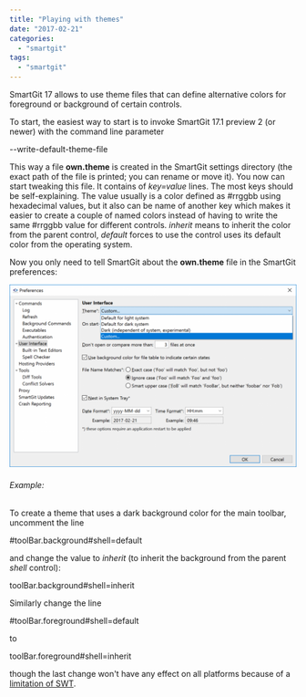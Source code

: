 ```yaml
---
title: "Playing with themes"
date: "2017-02-21"
categories: 
  - "smartgit"
tags: 
  - "smartgit"
---
```


SmartGit 17 allows to use theme files that can define alternative colors for foreground or background of certain controls.

To start, the easiest way to start is to invoke SmartGit 17.1 preview 2 (or newer) with the command line parameter

\--write-default-theme-file

This way a file **own.theme** is created in the SmartGit settings directory (the exact path of the file is printed; you can rename or move it). You now can start tweaking this file. It contains of _key=value_ lines. The most keys should be self-explaining. The value usually is a color defined as #rrggbb using hexadecimal values, but it also can be name of another key which makes it easier to create a couple of named colors instead of having to write the same #rrggbb value for different controls. _inherit_ means to inherit the color from the parent control, _default_ forces to use the control uses its default color from the operating system.

Now you only need to tell SmartGit about the **own.theme** file in the SmartGit preferences:

[![](/assets/images/theme-custom-1024x650.png)](/assets/images/theme-custom.png)

###### Example:

To create a theme that uses a dark background color for the main toolbar, uncomment the line

#toolBar.background#shell=default

and change the value to _inherit_ (to inherit the background from the parent _shell_ control):

toolBar.background#shell=inherit

Similarly change the line

#toolBar.foreground#shell=default

to

toolBar.foreground#shell=inherit

though the last change won't have any effect on all platforms because of a [limitation of SWT](https://bugs.eclipse.org/bugs/show_bug.cgi?id=508033).
